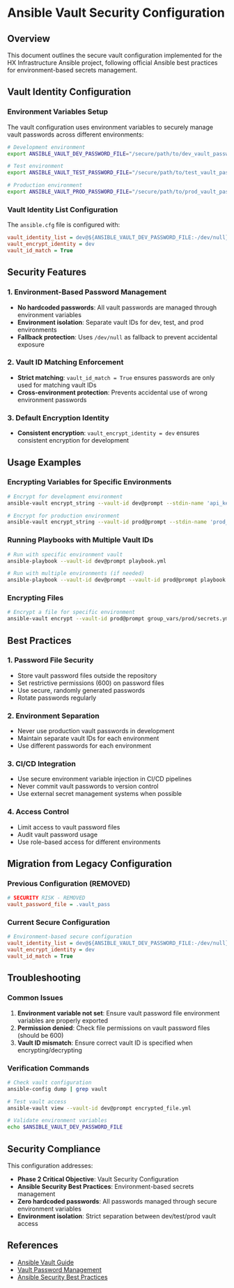 # Ansible Vault Security Configuration

## Overview
This document outlines the secure vault configuration implemented for the HX Infrastructure Ansible project, following official Ansible best practices for environment-based secrets management.

## Vault Identity Configuration

### Environment Variables Setup
The vault configuration uses environment variables to securely manage vault passwords across different environments:

```bash
# Development environment
export ANSIBLE_VAULT_DEV_PASSWORD_FILE="/secure/path/to/dev_vault_password"

# Test environment  
export ANSIBLE_VAULT_TEST_PASSWORD_FILE="/secure/path/to/test_vault_password"

# Production environment
export ANSIBLE_VAULT_PROD_PASSWORD_FILE="/secure/path/to/prod_vault_password"
```

### Vault Identity List Configuration
The `ansible.cfg` file is configured with:
```ini
vault_identity_list = dev@${ANSIBLE_VAULT_DEV_PASSWORD_FILE:-/dev/null},test@${ANSIBLE_VAULT_TEST_PASSWORD_FILE:-/dev/null},prod@${ANSIBLE_VAULT_PROD_PASSWORD_FILE:-/dev/null}
vault_encrypt_identity = dev
vault_id_match = True
```

## Security Features

### 1. Environment-Based Password Management
- **No hardcoded passwords**: All vault passwords are managed through environment variables
- **Environment isolation**: Separate vault IDs for dev, test, and prod environments
- **Fallback protection**: Uses `/dev/null` as fallback to prevent accidental exposure

### 2. Vault ID Matching Enforcement
- **Strict matching**: `vault_id_match = True` ensures passwords are only used for matching vault IDs
- **Cross-environment protection**: Prevents accidental use of wrong environment passwords

### 3. Default Encryption Identity
- **Consistent encryption**: `vault_encrypt_identity = dev` ensures consistent encryption for development

## Usage Examples

### Encrypting Variables for Specific Environments
```bash
# Encrypt for development environment
ansible-vault encrypt_string --vault-id dev@prompt --stdin-name 'api_key'

# Encrypt for production environment  
ansible-vault encrypt_string --vault-id prod@prompt --stdin-name 'prod_api_key'
```

### Running Playbooks with Multiple Vault IDs
```bash
# Run with specific environment vault
ansible-playbook --vault-id dev@prompt playbook.yml

# Run with multiple environments (if needed)
ansible-playbook --vault-id dev@prompt --vault-id prod@prompt playbook.yml
```

### Encrypting Files
```bash
# Encrypt a file for specific environment
ansible-vault encrypt --vault-id prod@prompt group_vars/prod/secrets.yml
```

## Best Practices

### 1. Password File Security
- Store vault password files outside the repository
- Set restrictive permissions (600) on password files
- Use secure, randomly generated passwords
- Rotate passwords regularly

### 2. Environment Separation
- Never use production vault passwords in development
- Maintain separate vault IDs for each environment
- Use different passwords for each environment

### 3. CI/CD Integration
- Use secure environment variable injection in CI/CD pipelines
- Never commit vault passwords to version control
- Use external secret management systems when possible

### 4. Access Control
- Limit access to vault password files
- Audit vault password usage
- Use role-based access for different environments

## Migration from Legacy Configuration

### Previous Configuration (REMOVED)
```ini
# SECURITY RISK - REMOVED
vault_password_file = .vault_pass
```

### Current Secure Configuration
```ini
# Environment-based secure configuration
vault_identity_list = dev@${ANSIBLE_VAULT_DEV_PASSWORD_FILE:-/dev/null},test@${ANSIBLE_VAULT_TEST_PASSWORD_FILE:-/dev/null},prod@${ANSIBLE_VAULT_PROD_PASSWORD_FILE:-/dev/null}
vault_encrypt_identity = dev
vault_id_match = True
```

## Troubleshooting

### Common Issues
1. **Environment variable not set**: Ensure vault password file environment variables are properly exported
2. **Permission denied**: Check file permissions on vault password files (should be 600)
3. **Vault ID mismatch**: Ensure correct vault ID is specified when encrypting/decrypting

### Verification Commands
```bash
# Check vault configuration
ansible-config dump | grep vault

# Test vault access
ansible-vault view --vault-id dev@prompt encrypted_file.yml

# Validate environment variables
echo $ANSIBLE_VAULT_DEV_PASSWORD_FILE
```

## Security Compliance
This configuration addresses:
- **Phase 2 Critical Objective**: Vault Security Configuration
- **Ansible Security Best Practices**: Environment-based secrets management
- **Zero hardcoded passwords**: All passwords managed through secure environment variables
- **Environment isolation**: Strict separation between dev/test/prod vault access

## References
- [Ansible Vault Guide](https://docs.ansible.com/ansible/latest/vault_guide/index.html)
- [Vault Password Management](https://docs.ansible.com/ansible/latest/vault_guide/vault_managing_passwords.html)
- [Ansible Security Best Practices](https://docs.ansible.com/ansible/latest/tips_tricks/ansible_tips_tricks.html#keep-vaulted-variables-safely-visible)

